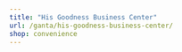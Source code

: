 ```yaml
---
title: "His Goodness Business Center"
url: /ganta/his-goodness-business-center/
shop: convenience
---
```


